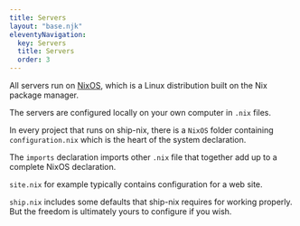 ```yaml
---
title: Servers
layout: "base.njk"
eleventyNavigation:
  key: Servers
  title: Servers
  order: 3
---
```


All servers run on <a target="_blank" href="https://NixOS.org">NixOS</a>, which is a Linux distribution built on the Nix package manager.

The servers are configured locally on your own computer in `.nix` files.

In every project that runs on ship-nix, there is a `NixOS` folder containing `configuration.nix` which is the heart of the system declaration.

The `imports` declaration imports other `.nix` file that together add up to a complete NixOS declaration.

`site.nix` for example typically contains configuration for a web site.

`ship.nix` includes some defaults that ship-nix requires for working properly. But the freedom is ultimately yours to configure if you wish.
